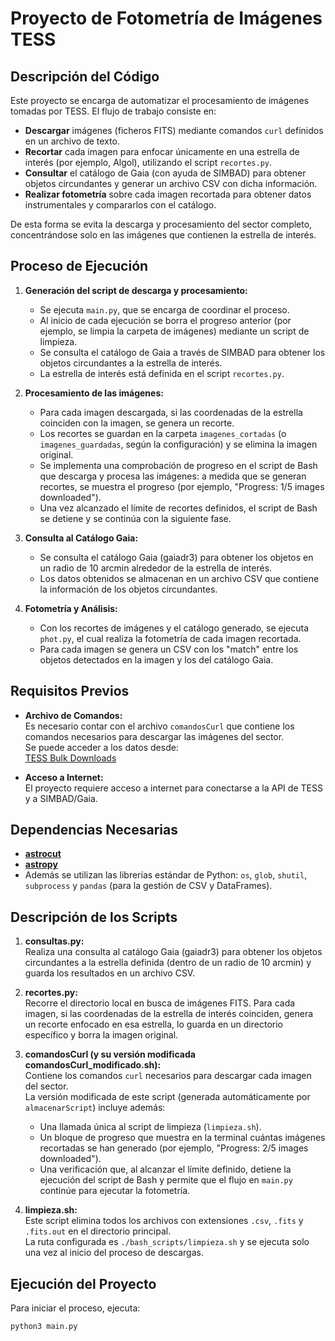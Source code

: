 # Proyecto de Fotometría de Imágenes TESS

## Descripción del Código

Este proyecto se encarga de automatizar el procesamiento de imágenes tomadas por TESS. El flujo de trabajo consiste en:
- **Descargar** imágenes (ficheros FITS) mediante comandos `curl` definidos en un archivo de texto.
- **Recortar** cada imagen para enfocar únicamente en una estrella de interés (por ejemplo, Algol), utilizando el script `recortes.py`.
- **Consultar** el catálogo de Gaia (con ayuda de SIMBAD) para obtener objetos circundantes y generar un archivo CSV con dicha información.
- **Realizar fotometría** sobre cada imagen recortada para obtener datos instrumentales y compararlos con el catálogo.

De esta forma se evita la descarga y procesamiento del sector completo, concentrándose solo en las imágenes que contienen la estrella de interés.

## Proceso de Ejecución

1. **Generación del script de descarga y procesamiento:**
   - Se ejecuta `main.py`, que se encarga de coordinar el proceso.
   - Al inicio de cada ejecución se borra el progreso anterior (por ejemplo, se limpia la carpeta de imágenes) mediante un script de limpieza.
   - Se consulta el catálogo de Gaia a través de SIMBAD para obtener los objetos circundantes a la estrella de interés.
   - La estrella de interés está definida en el script `recortes.py`.

2. **Procesamiento de las imágenes:**
   - Para cada imagen descargada, si las coordenadas de la estrella coinciden con la imagen, se genera un recorte.
   - Los recortes se guardan en la carpeta `imagenes_cortadas` (o `imagenes_guardadas`, según la configuración) y se elimina la imagen original.
   - Se implementa una comprobación de progreso en el script de Bash que descarga y procesa las imágenes: a medida que se generan recortes, se muestra el progreso (por ejemplo, "Progress: 1/5 images downloaded").  
   - Una vez alcanzado el límite de recortes definidos, el script de Bash se detiene y se continúa con la siguiente fase.

3. **Consulta al Catálogo Gaia:**
   - Se consulta el catálogo Gaia (gaiadr3) para obtener los objetos en un radio de 10 arcmin alrededor de la estrella de interés.
   - Los datos obtenidos se almacenan en un archivo CSV que contiene la información de los objetos circundantes.

4. **Fotometría y Análisis:**
   - Con los recortes de imágenes y el catálogo generado, se ejecuta `phot.py`, el cual realiza la fotometría de cada imagen recortada.
   - Para cada imagen se genera un CSV con los "match" entre los objetos detectados en la imagen y los del catálogo Gaia.

## Requisitos Previos

- **Archivo de Comandos:**  
  Es necesario contar con el archivo `comandosCurl` que contiene los comandos necesarios para descargar las imágenes del sector.  
  Se puede acceder a los datos desde:  
  [TESS Bulk Downloads](https://archive.stsci.edu/tess/bulk_downloads/bulk_downloads_ffi-tp-lc-dv.html)

- **Acceso a Internet:**  
  El proyecto requiere acceso a internet para conectarse a la API de TESS y a SIMBAD/Gaia.

## Dependencias Necesarias

- [**astrocut**](https://github.com/astrolabsoftware/astrocut)
- [**astropy**](https://www.astropy.org/)  
- Además se utilizan las librerías estándar de Python: `os`, `glob`, `shutil`, `subprocess` y `pandas` (para la gestión de CSV y DataFrames).

## Descripción de los Scripts

1. **consultas.py:**  
   Realiza una consulta al catálogo Gaia (gaiadr3) para obtener los objetos circundantes a la estrella definida (dentro de un radio de 10 arcmin) y guarda los resultados en un archivo CSV.

2. **recortes.py:**  
   Recorre el directorio local en busca de imágenes FITS. Para cada imagen, si las coordenadas de la estrella de interés coinciden, genera un recorte enfocado en esa estrella, lo guarda en un directorio específico y borra la imagen original.

3. **comandosCurl (y su versión modificada comandosCurl_modificado.sh):**  
   Contiene los comandos `curl` necesarios para descargar cada imagen del sector.  
   La versión modificada de este script (generada automáticamente por `almacenarScript`) incluye además:
   - Una llamada única al script de limpieza (`limpieza.sh`).
   - Un bloque de progreso que muestra en la terminal cuántas imágenes recortadas se han generado (por ejemplo, "Progress: 2/5 images downloaded").
   - Una verificación que, al alcanzar el límite definido, detiene la ejecución del script de Bash y permite que el flujo en `main.py` continúe para ejecutar la fotometría.

4. **limpieza.sh:**  
   Este script elimina todos los archivos con extensiones `.csv`, `.fits` y `.fits.out` en el directorio principal.  
   La ruta configurada es `./bash_scripts/limpieza.sh` y se ejecuta solo una vez al inicio del proceso de descargas.

## Ejecución del Proyecto

Para iniciar el proceso, ejecuta:

```bash
python3 main.py
